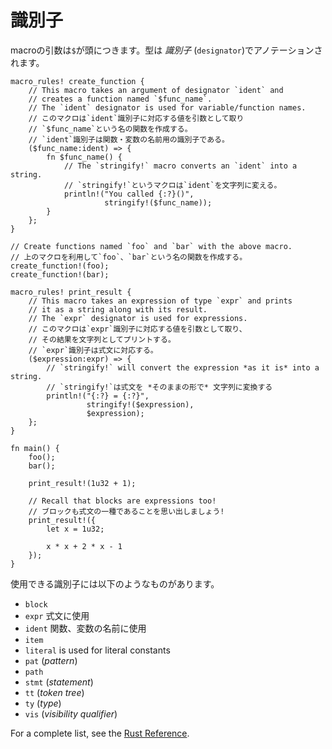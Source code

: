 <!--
# Designators
-->
# 識別子

<!--
The arguments of a macro are prefixed by a dollar sign `$` and type annotated
with a *designator*:
-->
macroの引数は`$`が頭につきます。型は *識別子* (`designator`)でアノテーションされます。

```rust,editable
macro_rules! create_function {
    // This macro takes an argument of designator `ident` and
    // creates a function named `$func_name`.
    // The `ident` designator is used for variable/function names.
    // このマクロは`ident`識別子に対応する値を引数として取り
    // `$func_name`という名の関数を作成する。
    // `ident`識別子は関数・変数の名前用の識別子である。
    ($func_name:ident) => {
        fn $func_name() {
            // The `stringify!` macro converts an `ident` into a string.
            // `stringify!`というマクロは`ident`を文字列に変える。
            println!("You called {:?}()",
                     stringify!($func_name));
        }
    };
}

// Create functions named `foo` and `bar` with the above macro.
// 上のマクロを利用して`foo`、`bar`という名の関数を作成する。
create_function!(foo);
create_function!(bar);

macro_rules! print_result {
    // This macro takes an expression of type `expr` and prints
    // it as a string along with its result.
    // The `expr` designator is used for expressions.
    // このマクロは`expr`識別子に対応する値を引数として取り、
    // その結果を文字列としてプリントする。
    // `expr`識別子は式文に対応する。
    ($expression:expr) => {
        // `stringify!` will convert the expression *as it is* into a string.
        // `stringify!`は式文を *そのままの形で* 文字列に変換する
        println!("{:?} = {:?}",
                 stringify!($expression),
                 $expression);
    };
}

fn main() {
    foo();
    bar();

    print_result!(1u32 + 1);

    // Recall that blocks are expressions too!
    // ブロックも式文の一種であることを思い出しましょう!
    print_result!({
        let x = 1u32;

        x * x + 2 * x - 1
    });
}
```

<!--
These are some of the available designators:
-->
使用できる識別子には以下のようなものがあります。

<!--
* `block`
* `expr` is used for expressions
* `ident` is used for variable/function names
-->
* `block`
* `expr` 式文に使用
* `ident` 関数、変数の名前に使用
* `item`
* `literal` is used for literal constants
* `pat` (*pattern*)
* `path`
* `stmt` (*statement*)
* `tt` (*token tree*)
* `ty` (*type*)
* `vis` (*visibility qualifier*)

For a complete list, see the [Rust Reference].

[Rust Reference]: https://doc.rust-lang.org/reference/macros-by-example.html
